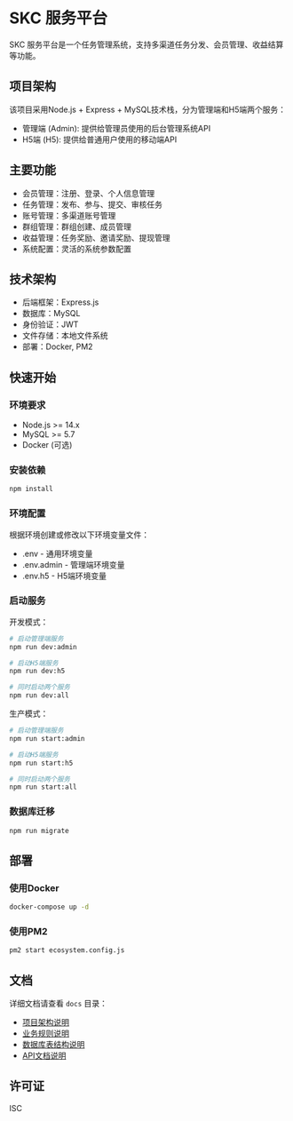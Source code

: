 # SKC 服务平台

SKC 服务平台是一个任务管理系统，支持多渠道任务分发、会员管理、收益结算等功能。

## 项目架构

该项目采用Node.js + Express + MySQL技术栈，分为管理端和H5端两个服务：

- 管理端 (Admin): 提供给管理员使用的后台管理系统API
- H5端 (H5): 提供给普通用户使用的移动端API

## 主要功能

- 会员管理：注册、登录、个人信息管理
- 任务管理：发布、参与、提交、审核任务
- 账号管理：多渠道账号管理
- 群组管理：群组创建、成员管理
- 收益管理：任务奖励、邀请奖励、提现管理
- 系统配置：灵活的系统参数配置

## 技术架构

- 后端框架：Express.js
- 数据库：MySQL
- 身份验证：JWT
- 文件存储：本地文件系统
- 部署：Docker, PM2

## 快速开始

### 环境要求

- Node.js >= 14.x
- MySQL >= 5.7
- Docker (可选)

### 安装依赖

```bash
npm install
```

### 环境配置

根据环境创建或修改以下环境变量文件：
- .env - 通用环境变量
- .env.admin - 管理端环境变量
- .env.h5 - H5端环境变量

### 启动服务

开发模式：
```bash
# 启动管理端服务
npm run dev:admin

# 启动H5端服务
npm run dev:h5

# 同时启动两个服务
npm run dev:all
```

生产模式：
```bash
# 启动管理端服务
npm run start:admin

# 启动H5端服务
npm run start:h5

# 同时启动两个服务
npm run start:all
```

### 数据库迁移

```bash
npm run migrate
```

## 部署

### 使用Docker

```bash
docker-compose up -d
```

### 使用PM2

```bash
pm2 start ecosystem.config.js
```

## 文档

详细文档请查看 `docs` 目录：

- [项目架构说明](docs/architecture.md)
- [业务规则说明](docs/business-rules.md)
- [数据库表结构说明](docs/database.md)
- [API文档说明](docs/api.md)

## 许可证

ISC 